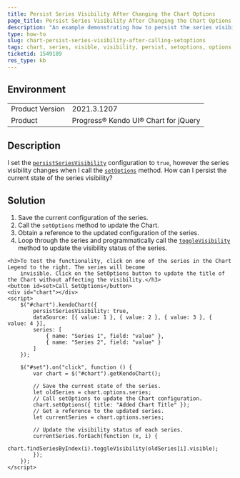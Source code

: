 ```yaml
---
title: Persist Series Visibility After Changing the Chart Options
page_title: Persist Series Visibility After Changing the Chart Options - Kendo UI Chart for jQuery
description: "An example demonstrating how to persist the series visibility after the setOptions method is called."
type: how-to
slug: chart-persist-series-visibility-after-calling-setoptions
tags: chart, series, visible, visibility, persist, setoptions, options, togglevisibility, toggle
ticketid: 1549189
res_type: kb
---
```


## Environment

<table>
	<tr>
		<td>Product Version</td>
		<td>2021.3.1207</td>
	</tr>
	<tr>
		<td>Product</td>
		<td>Progress® Kendo UI® Chart for jQuery</td>
	</tr>
</table>

## Description

I set the [`persistSeriesVisibility`](/api/javascript/dataviz/ui/chart/configuration/persistseriesvisibility) configuration to `true`, however the series visibility changes when I call the [`setOptions`](/api/javascript/dataviz/ui/chart/methods/setoptions) method. How can I persist the current state of the series visibility?

## Solution

1. Save the current configuration of the series.
1. Call the `setOptions` method to update the Chart.
1. Obtain a reference to the updated configuration of the series.
1. Loop through the series and programmatically call the [`toggleVisibility`](/api/javascript/dataviz/chart/chart_series/methods/togglevisibility) method to update the visibility status of the series.

```dojo
<h3>To test the functionality, click on one of the series in the Chart Legend to the right. The series will become
    invisible. Click on the SetOptions button to update the title of the Chart without affecting the visibility.</h3>
<button id=set>Call SetOptions</button>
<div id="chart"></div>
<script>
    $("#chart").kendoChart({
        persistSeriesVisibility: true,
        dataSource: [{ value: 1 }, { value: 2 }, { value: 3 }, { value: 4 }],
        series: [
            { name: "Series 1", field: "value" },
            { name: "Series 2", field: "value" }
        ]
    });

    $("#set").on("click", function () {
        var chart = $("#chart").getKendoChart();

        // Save the current state of the series.
        let oldSeries = chart.options.series;
        // Call setOptions to update the Chart configuration.
        chart.setOptions({ title: "Added Chart Title" });
        // Get a reference to the updated series.
        let currentSeries = chart.options.series;

        // Update the visibility status of each series.
        currentSeries.forEach(function (x, i) {
            chart.findSeriesByIndex(i).toggleVisibility(oldSeries[i].visible);
        });
    });
</script>
```
